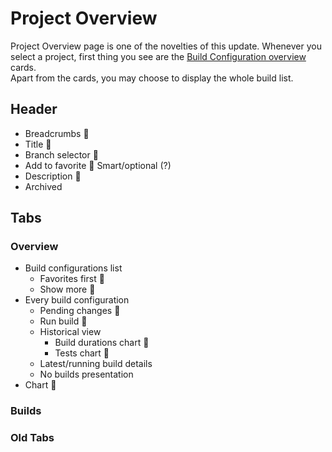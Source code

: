 # Project Overview
Project Overview page is one of the novelties of this update. Whenever you select a 
project, first thing you see are the [Build Configuration overview](https://github.com/JetBrains/teamcity-roadmap/blob/master/BuildConfiguration.md) cards. 
<br>Apart from the cards, you may choose to display the whole build list. 

## Header
* Breadcrumbs  :checkered_flag:
* Title :checkered_flag:
* Branch selector :checkered_flag:
* Add to favorite :checkered_flag:
			Smart/optional (?)
* Description :checkered_flag:
* Archived

## Tabs
### Overview
* Build configurations list  
	* Favorites first  :checkered_flag:
	* Show more  :checkered_flag:
* Every build configuration  
	* Pending changes  :checkered_flag:
	* Run build  :checkered_flag:
	* Historical view  
		* Build durations chart  :checkered_flag:
		* Tests chart  :checkered_flag:
	* Latest/running build details
	* No builds presentation
* Chart :checkered_flag:

### Builds
### Old Tabs